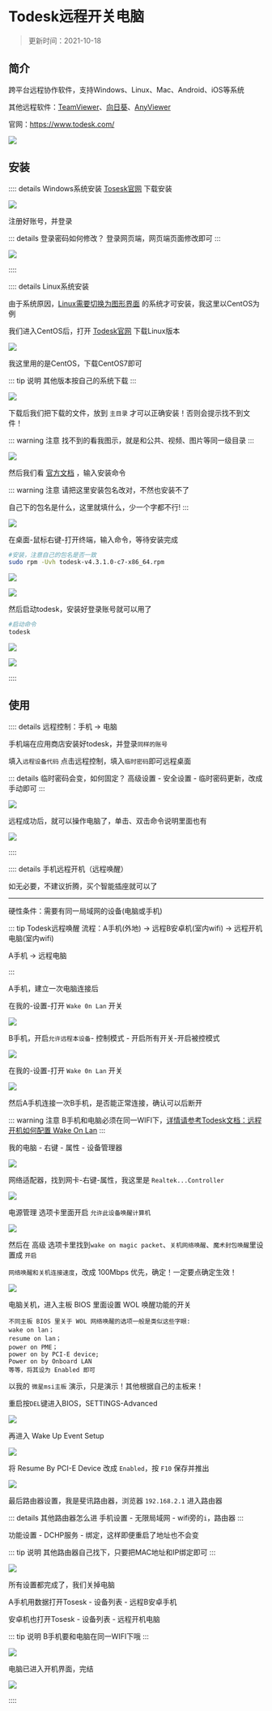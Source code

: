 # Todesk远程开关电脑

> 更新时间：2021-10-18


## 简介

跨平台远程协作软件，支持Windows、Linux、Mac、Android、iOS等系统

其他远程软件：[TeamViewer](https://www.teamviewer.cn/)、[向日葵](https://sunlogin.oray.com/)、[AnyViewer](https://www.anyviewer.cn/)

官网：https://www.todesk.com/

![](/todesk/todesk-01.png)






## 安装


:::: details Windows系统安装
[Tosesk官网](https://www.todesk.com/download.html) 下载安装

![](/todesk/todesk-02.png)


注册好账号，并登录

::: details 登录密码如何修改？
登录网页端，网页端页面修改即可
:::

![](/todesk/todesk-03.png)

::::








:::: details Linux系统安装


由于系统原因，[Linux需要切换为图形界面](../website/Centos/) 的系统才可安装，我这里以CentOS为例

我们进入CentOS后，打开 [Todesk官网](https://www.todesk.com/download.html) 下载Linux版本

![](/todesk/todesk-19.png)


我这里用的是CentOS，下载CentOS7即可

::: tip 说明
其他版本按自己的系统下载
:::

![](/todesk/todesk-20.png)


下载后我们把下载的文件，放到 `主目录` 才可以正确安装！否则会提示找不到文件！

::: warning 注意
找不到的看我图示，就是和公共、视频、图片等同一级目录
:::

![](/todesk/todesk-21.png)


然后我们看 [官方文档](https://www.todesk.com/linux.html) ，输入安装命令

::: warning 注意
请把这里安装包名改对，不然也安装不了

自己下的包名是什么，这里就填什么，少一个字都不行!
:::

![](/todesk/todesk-22.png)

在桌面-鼠标右键-打开终端，输入命令，等待安装完成

```sh
#安装，注意自己的包名是否一致
sudo rpm -Uvh todesk-v4.3.1.0-c7-x86_64.rpm
```

![](/todesk/todesk-23.png)

![](/todesk/todesk-24.png)



然后启动todesk，安装好登录账号就可以用了

```sh
#启动命令
todesk
```
![](/todesk/todesk-25.png)

![](/todesk/todesk-26.png)


::::



## 使用

:::: details 远程控制：手机 → 电脑

手机端在应用商店安装好todesk，并登录`同样的账号`

填入`远程设备代码`  点击远程控制，填入`临时密码`即可远程桌面

::: details 临时密码会变，如何固定？
高级设置 - 安全设置 - 临时密码更新，改成手动即可
:::

![](/todesk/todesk-04.png)


远程成功后，就可以操作电脑了，单击、双击命令说明里面也有


![](/todesk/todesk-05.png)

::::




:::: details 手机远程开机（远程唤醒）

如无必要，不建议折腾，买个智能插座就可以了

---

硬性条件：需要有同一局域网的设备(电脑或手机)


::: tip Todesk远程唤醒
流程：A手机(外地) → 远程B安卓机(室内wifi) → 远程开机电脑(室内wifi)

A手机 → 远程电脑

:::



A手机，建立一次电脑连接后

在我的-设置-打开 `Wake 0n Lan` 开关

![](/todesk/todesk-06.png)



B手机，开启`允许远程本设备`- 控制模式 - 开启所有开关-开启被控模式


![](/todesk/todesk-07.png)

在我的-设置-打开 `Wake 0n Lan` 开关

![](/todesk/todesk-08.png)


然后A手机连接一次B手机，是否能正常连接，确认可以后断开

::: warning 注意
B手机和电脑必须在同一WIFI下，[详情请参考Todesk文档：远程开机如何配置 Wake On Lan](https://www.todesk.com/helpcenter/questions-86.html)
:::



我的电脑 - 右键 - 属性 - 设备管理器

![](/todesk/todesk-09.png)

网络适配器，找到网卡-右键-属性，我这里是 `Realtek...Controller`

![](/todesk/todesk-10.png)


电源管理 选项卡里面开启 `允许此设备唤醒计算机`

![](/todesk/todesk-11.png)



然后在 高级 选项卡里找到`wake on magic packet`、`关机网络唤醒`、`魔术封包唤醒`里设置成 `开启`

`网络唤醒和关机连接速度`，改成 100Mbps 优先，确定！一定要点确定生效！

![](/todesk/todesk-12.png)





电脑关机，进入主板 BIOS 里面设置 WOL 唤醒功能的开关

```
不同主板 BIOS 里关于 WOL 网络唤醒的选项一般是类似这些字眼:
wake on lan；
resume on lan；
power on PME；
power on by PCI-E device;
Power on by Onboard LAN
等等，将其设为 Enabled 即可
```

以我的 `微星msi主板` 演示，只是演示！其他根据自己的主板来！

重启按`DEL`键进入BIOS，SETTINGS-Advanced

![](/todesk/todesk-13.png)


再进入 Wake Up Event Setup

![](/todesk/todesk-14.png)


将 Resume By PCI-E Device 改成 `Enabled`，按 `F10` 保存并推出

![](/todesk/todesk-15.png)



最后路由器设置，我是斐讯路由器，浏览器 `192.168.2.1` 进入路由器

::: details 其他路由器怎么进
手机设置 - 无限局域网 - wifi旁的`i`，路由器
:::

功能设置 - DCHP服务 - 绑定，这样即便重启了地址也不会变

::: tip 说明
其他路由器自己找下，只要把MAC地址和IP绑定即可
:::

![](/todesk/todesk-16.png)



所有设置都完成了，我们关掉电脑

A手机用数据打开Tosesk - 设备列表 - 远程B安卓手机

安卓机也打开Tosesk - 设备列表 - 远程开机电脑

::: tip 说明
B手机要和电脑在同一WIFI下哦
:::

![](/todesk/todesk-17.png)

电脑已进入开机界面，完结

![](/todesk/todesk-18.png)

::::






